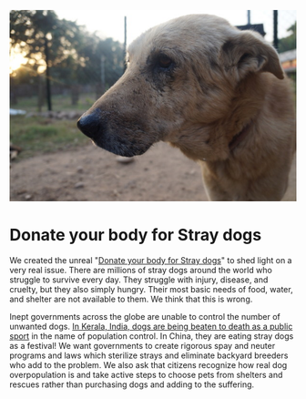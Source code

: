 <!--

Title: Donate your body for Stray dogs

-->

![](/images/ranjha.JPG)

Donate your body for Stray dogs
======

We created the unreal "[Donate your body for Stray dogs](/human)" to shed light on a very real issue. There are millions of stray dogs around the world who struggle to survive every day. They struggle with injury, disease, and cruelty, but they also simply hungry. Their most basic needs of food, water, and shelter are not available to them. We think that this is wrong.

Inept governments across the globe are unable to control the number of unwanted dogs. [In Kerala, India, dogs are being beaten to death as a public sport](http://www.hindustantimes.com/india-news/after-subsidised-air-guns-gold-coins-for-culling-stray-dogs-in-kerala/story-JDBm1Y70rFpRoW5ocRNsGI.html) in the name of population control. In China, they are eating stray dogs as a festival! We want governments to create rigorous spay and neuter programs and laws which sterilize strays and eliminate backyard breeders who add to the problem. We also ask that citizens recognize how real dog overpopulation is and take active steps to choose pets from shelters and rescues rather than purchasing dogs and adding to the suffering.
